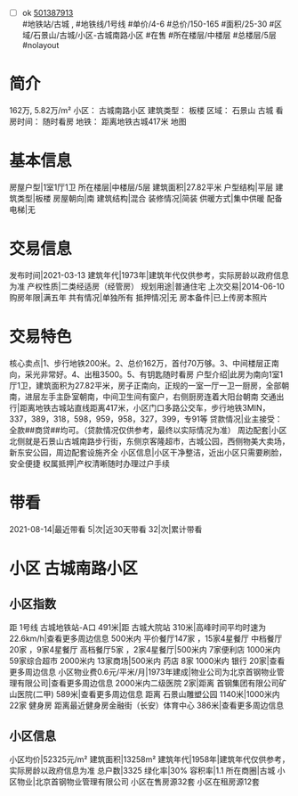 - [ ] ok [501387913](https://bj.5i5j.com/ershoufang/501387913.html)  
 #地铁站/古城 ,  #地铁线/1号线
#单价/4-6 #总价/150-165 #面积/25-30   #区域/石景山/古城/小区-古城南路小区 #在售 #所在楼层/中楼层 #总楼层/5层 #nolayout 
# 简介 
 162万,  5.82万/m² 
小区： 古城南路小区
建筑类型： 板楼
区域： 石景山 古城
看房时间： 随时看房
地铁： 距离地铁古城417米 地图
# 基本信息 
 房屋户型|1室1厅1卫
所在楼层|中楼层/5层
建筑面积|27.82平米
户型结构|平层
建筑类型|板楼
房屋朝向|南
建筑结构|混合
装修情况|简装
供暖方式|集中供暖
配备电梯|无
# 交易信息 
 发布时间|2021-03-13
建筑年代|1973年|建筑年代仅供参考，实际房龄以政府信息为准
产权性质|二类经适房（经管房）
规划用途|普通住宅
上次交易|2014-06-10
购房年限|满五年
共有情况|单独所有
抵押情况|无
房本备件|已上传房本照片
# 交易特色 
 核心卖点|1、步行地铁200米。2、总价162万，首付70万够。3、中间楼层正南向，采光非常好。4、出租3500。5、有钥匙随时看房
户型介绍|此房为南向1室1厅1卫，建筑面积为27.82平米，房子正南向，正规的一室一厅一卫一厨房，全部朝南，进层左手主卧室朝南，中间卫生间有窗户，右侧厨房连着大阳台朝南
交通出行|距离地铁古城站直线距离417米，小区门口多路公交车，步行地铁3MIN，337，389，318，598，959，958，327，399，专91等
贷款情况|业主接受：全款##商贷##均可。（贷款情况仅供参考，最终以实际情况为准）
周边配套|小区北侧就是石景山古城南路步行街，东侧京客隆超市，古城公园，西侧物美大卖场，新东安公园，周边配套设施齐全
小区信息|小区干净整洁，近出小区只需要刷脸，安全便捷
权属抵押|产权清晰随时办理过户手续
# 带看 
 2021-08-14|最近带看	 5|次|近30天带看	 32|次|累计带看
# 小区 古城南路小区
## 小区指数 
 距 1号线 古城地铁站-A口 491米|距 古城大院站 310米|高峰时间平均时速为22.6km/h|查看更多周边信息
500米内 平价餐厅147家 ，15家4星餐厅
中档餐厅20家 ，9家4星餐厅
高档餐厅5家 ，2家4星餐厅|500米内 7家便利店
1000米内 59家综合超市
2000米内 13家商场|500米内 药店 8家
1000米内 银行 20家|查看更多周边信息
小区物业费0.6元/平米/月|1973年建成|物业公司为北京首钢物业管理有限公司|查看更多周边信息
2000米内二级医院 2家|距离 首钢集团有限公司矿山医院(二甲)  589米|查看更多周边信息
距离 石景山雕塑公园 1140米|1000米内 22家 健身房
距离最近健身房金融街（长安）体育中心 386米|查看更多周边信息
## 小区信息 
 小区均价|52325元/m²
建筑面积|13258m²
建筑年代|1958年|建筑年代仅供参考，实际房龄以政府信息为准
总户数|3325
绿化率|30%
容积率|1.1
所在商圈|古城
小区物业|北京首钢物业管理有限公司
小区在售房源32套
小区在租房源12套
